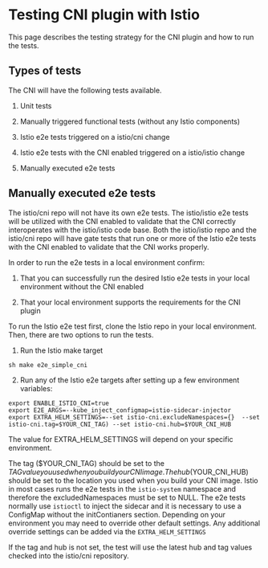 # Testing CNI plugin with Istio

This page describes the testing strategy for the CNI plugin and how to run the tests.

## Types of tests

The CNI will have the following tests available.

1. Unit tests

2. Manually triggered functional tests (without any Istio components)

3. Istio e2e tests triggered on a istio/cni change

4. Istio e2e tests with the CNI enabled triggered on a istio/istio change

5. Manually executed e2e tests

## Manually executed e2e tests

The istio/cni repo will not have its own e2e tests.  The istio/istio e2e
tests will be utilized with the CNI enabled to validate that the CNI correctly interoperates
with the istio/istio code base.  Both the istio/istio repo and the istio/cni repo will have gate tests that run one or more of the Istio e2e tests with the CNI enabled to validate
that the CNI works properly.

In order to run the e2e tests in a local environment confirm:

1. That you can successfully run the desired Istio e2e tests in your local environment without the CNI enabled

2. That your local environment supports the requirements for the CNI plugin

To run the Istio e2e test first, clone the Istio repo in your local environment.  Then, there are two options to run the tests.

1. Run the Istio make target  
```console
sh make e2e_simple_cni
```

2. Run any of the Istio e2e targets after setting up a few environment variables:
```console
export ENABLE_ISTIO_CNI=true
export E2E_ARGS=--kube_inject_configmap=istio-sidecar-injector
export EXTRA_HELM_SETTINGS=--set istio-cni.excludeNamespaces={}  --set istio-cni.tag=$YOUR_CNI_TAG) --set istio-cni.hub=$YOUR_CNI_HUB
```
The value for EXTRA_HELM_SETTINGS will depend on your specific environment.

The tag ($YOUR_CNI_TAG) should be set to the $TAG value you used when you build your CNI image.
The hub ($YOUR_CNI_HUB) should be set to the location you used when you build your CNI image.
Istio in most cases runs the e2e tests in the ```istio-system``` namespace and therefore the excludedNamespaces must be set to NULL.
The e2e tests normally use ```istioctl``` to inject the sidecar and it is necessary to use a ConfigMap without the initContianers section.
Depending on your environment you may need to override other default settings.  Any additional override settings can be added via the ```EXTRA_HELM_SETTINGS```

If the tag and hub is not set, the test will use the latest hub and tag values checked into the istio/cni repository.
